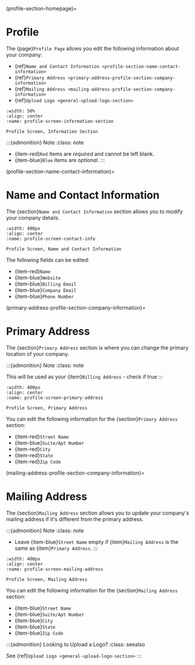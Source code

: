 (profile-section-homepage)=
# Profile

The {page}`Profile Page` allows you edit the following information about your company:

- {ref}`Name and Contact Information <profile-section-name-contact-information>`
- {ref}`Primary Address <primary-address-profile-section-company-information>`
- {ref}`Mailing Address <mailing-address-profile-section-company-information>`
- {ref}`Upload Logo <general-upload-logo-section>`

```{lazyfigure}  ../../_static/solo_app/Profile/information-section/main-screen.webp
:width: 50%
:align: center
:name: profile-screen-information-section

Profile Screen, Information Section
```

:::{admonition} Note
:class: note

- {item-red}`Red` items are *required* and cannot be left blank.
- {item-blue}`Blue` items are *optional*.
:::

(profile-section-name-contact-information)=
# Name and Contact Information

The {section}`Name and Contact Information` section allows you to modify your company details.

```{lazyfigure} ../../_static/solo_app/Profile/information-section/info-zoomed-in.webp
:width: 400px
:align: center
:name: profile-screen-contact-info

Profile Screen, Name and Contact Information
```

The following fields can be edited:

- {item-red}`Name`
- {item-blue}`Website`
- {item-blue}`Billing Email`
- {item-blue}`Company Email`
- {item-blue}`Phone Number`

(primary-address-profile-section-company-information)=
# Primary Address

The {section}`Primary Address` section is where you can change the primary location of your company.

:::{admonition} Note
:class: note

This will be used as your {item}`Billing Address` - check if true
:::

```{lazyfigure} ../../_static/solo_app/Profile/information-section/primary-address-zoomed-in.webp
:width: 400px
:align: center
:name: profile-screen-primary-address

Profile Screen, Primary Address
```

You can edit the following information for the {section}`Primary Address` section:

- {item-red}`Street Name`
- {item-blue}`Suite/Apt Number`
- {item-red}`City`
- {item-red}`State`
- {item-red}`Zip Code`

(mailing-address-profile-section-company-information)=
# Mailing Address

The {section}`Mailing Address` section allows you to update your company's mailing address if it's different from the primary address.

:::{admonition} Note
:class: note

- Leave {item-blue}`Street Name` empty if {item}`Mailing Address` is the same as {item}`Primary Address`.
:::

```{lazyfigure}  ../../_static/solo_app/Profile/information-section/mailing-address-zoomed-in.webp
:width: 400px
:align: center
:name: profile-screen-mailing-address

Profile Screen, Mailing Address 
```

You can edit the following information for the {section}`Mailing Address` section:

- {item-blue}`Street Name`
- {item-blue}`Suite/Apt Number`
- {item-blue}`City`
- {item-blue}`State`
- {item-blue}`Zip Code`

:::{admonition} Looking to Upload a Logo?
:class: seealso

See {ref}`Upload Logo <general-upload-logo-section>`
:::
